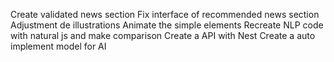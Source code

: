 Create validated news section
Fix interface of recommended news section
Adjustment de illustrations
Animate the simple elements
Recreate NLP code with natural js and make comparison
Create a API with Nest
Create a auto implement model for AI